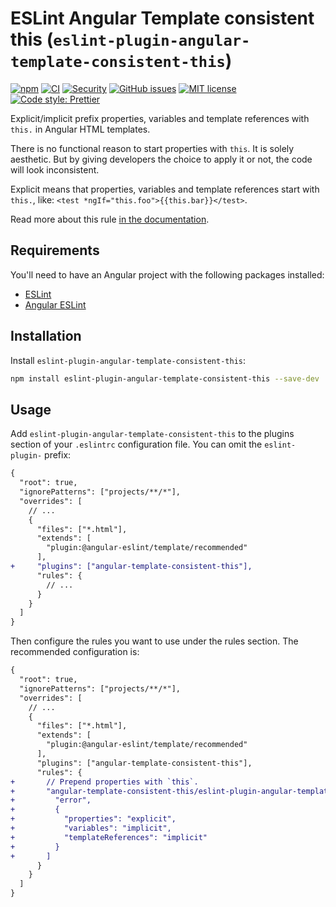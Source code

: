 # ESLint Angular Template consistent this (`eslint-plugin-angular-template-consistent-this`)

[![npm](https://img.shields.io/npm/v/eslint-plugin-angular-template-consistent-this)](https://www.npmjs.com/package/eslint-plugin-angular-template-consistent-this)
[![CI](https://github.com/jerone/eslint-plugin-angular-template-consistent-this/actions/workflows/ci.yml/badge.svg)](https://github.com/jerone/eslint-plugin-angular-template-consistent-this/actions/workflows/ci.yml)
[![Security](https://github.com/jerone/eslint-plugin-angular-template-consistent-this/actions/workflows/security.yml/badge.svg)](https://github.com/jerone/eslint-plugin-angular-template-consistent-this/actions/workflows/security.yml)
[![GitHub issues](https://img.shields.io/github/issues/jerone/eslint-plugin-angular-template-consistent-this)](https://github.com/jerone/eslint-plugin-angular-template-consistent-this)
[![MIT license](https://img.shields.io/github/license/jerone/eslint-plugin-angular-template-consistent-this)](https://opensource.org/licenses/MIT)
[![Code style: Prettier](https://img.shields.io/badge/code_style-prettier-ff69b4.svg?style=flat)](https://github.com/prettier/prettier)

Explicit/implicit prefix properties, variables and template references with `this.` in Angular HTML templates.

There is no functional reason to start properties with `this`. It is solely aesthetic. But by giving developers the choice to apply it or not, the code will look inconsistent.

Explicit means that properties, variables and template references start with `this.`, like: `<test *ngIf="this.foo">{{this.bar}}</test>`.

Read more about this rule [in the documentation](https://github.com/jerone/eslint-plugin-angular-template-consistent-this/blob/master/docs/rules/eslint-plugin-angular-template-consistent-this.md).

## Requirements

You'll need to have an Angular project with the following packages installed:

- [ESLint](https://eslint.org/)
- [Angular ESLint](https://github.com/angular-eslint/angular-eslint)

## Installation

Install `eslint-plugin-angular-template-consistent-this`:

```sh
npm install eslint-plugin-angular-template-consistent-this --save-dev
```

## Usage

Add `eslint-plugin-angular-template-consistent-this` to the plugins section of your `.eslintrc` configuration file. You can omit the `eslint-plugin-` prefix:

```diff
{
  "root": true,
  "ignorePatterns": ["projects/**/*"],
  "overrides": [
    // ...
    {
      "files": ["*.html"],
      "extends": [
        "plugin:@angular-eslint/template/recommended"
      ],
+     "plugins": ["angular-template-consistent-this"],
      "rules": {
        // ...
      }
    }
  ]
}
```

Then configure the rules you want to use under the rules section. The recommended configuration is:

```diff
{
  "root": true,
  "ignorePatterns": ["projects/**/*"],
  "overrides": [
    // ...
    {
      "files": ["*.html"],
      "extends": [
        "plugin:@angular-eslint/template/recommended"
      ],
      "plugins": ["angular-template-consistent-this"],
      "rules": {
+       // Prepend properties with `this`.
+       "angular-template-consistent-this/eslint-plugin-angular-template-consistent-this": [
+         "error",
+         {
+           "properties": "explicit",
+           "variables": "implicit",
+           "templateReferences": "implicit"
+         }
+       ]
      }
    }
  ]
}
```
